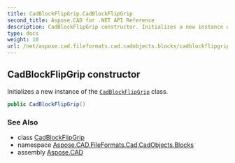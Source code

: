 ```yaml
---
title: CadBlockFlipGrip.CadBlockFlipGrip
second_title: Aspose.CAD for .NET API Reference
description: CadBlockFlipGrip constructor. Initializes a new instance of the CadBlockFlipGrip class
type: docs
weight: 10
url: /net/aspose.cad.fileformats.cad.cadobjects.blocks/cadblockflipgrip/cadblockflipgrip/
---
```

## CadBlockFlipGrip constructor

Initializes a new instance of the [`CadBlockFlipGrip`](../) class.

```csharp
public CadBlockFlipGrip()
```

### See Also

* class [CadBlockFlipGrip](../)
* namespace [Aspose.CAD.FileFormats.Cad.CadObjects.Blocks](../../cadblockflipgrip/)
* assembly [Aspose.CAD](../../../)


